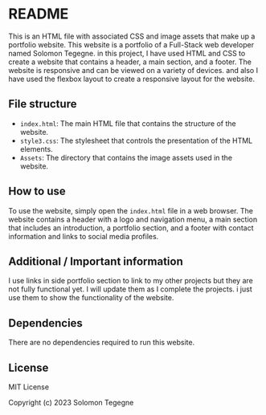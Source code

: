 # README

This is an HTML file with associated CSS and image assets that make up a portfolio website. This website is a portfolio of a Full-Stack web developer named Solomon Tegegne. in this project, I have used HTML and CSS to create a website that contains a header, a main section, and a footer. The website is responsive and can be viewed on a variety of devices. and also I have used the flexbox layout to create a responsive layout for the website.

## File structure

- `index.html`: The main HTML file that contains the structure of the website.
- `style3.css`: The stylesheet that controls the presentation of the HTML elements.
- `Assets`: The directory that contains the image assets used in the website.

## How to use

To use the website, simply open the `index.html` file in a web browser. The website contains a header with a logo and navigation menu, a main section that includes an introduction, a portfolio section, and a footer with contact information and links to social media profiles.

## Additional / Important information

I use links in side portfolio section to link to my other projects but they are not fully functional yet. I will update them as I complete the projects. i just use them to show the functionality of the website.

## Dependencies

There are no dependencies required to run this website.

## License

MIT License


Copyright (c) 2023 Solomon Tegegne